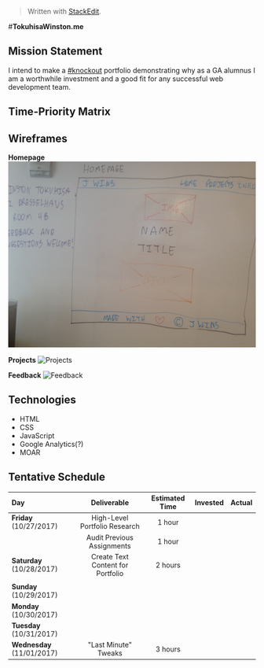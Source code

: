 ﻿


> Written with [StackEdit](https://stackedit.io/).

#**TokuhisaWinston.me**

## Mission Statement
I intend to make a [#knockout](http://99u.com/articles/7127/6-steps-to-creating-a-knockout-online-portfolio) portfolio demonstrating why as a GA alumnus I am a worthwhile investment and a good fit for any successful web development team.

## Time-Priority Matrix

## Wireframes
**Homepage**
![Homepage](https://github.com/Tokuhisa1/Tokuhisa1.github.io/blob/dev/assets/homepage.jpg?raw=true)

**Projects**
![Projects](https://github.com/Tokuhisa1/Tokuhisa1.github.io/blob/dev/assets/projects.jpg?raw=true)

**Feedback**
![Feedback](https://github.com/Tokuhisa1/Tokuhisa1.github.io/blob/dev/assets/feedback.jpg?raw=true)

## Technologies
- HTML
- CSS
- JavaScript
- Google Analytics(?)
- MOAR

## Tentative Schedule
| Day | Deliverable | Estimated Time | Invested | Actual |
|:----|:-----:|:-----:|:-----:|:-----:|
| **Friday** (10/27/2017) | High-Level Portfolio Research | 1 hour |  | |
| | Audit Previous Assignments | 1 hour | | |
| **Saturday** (10/28/2017) |  Create Text Content for Portfolio | 2 hours | | |
|  |  | | | |
| **Sunday** (10/29/2017) |  | | | |
| **Monday** (10/30/2017) |  | | | |
| **Tuesday** (10/31/2017) |  | | | |
| **Wednesday** (11/01/2017) | "Last Minute" Tweaks | 3 hours | | |